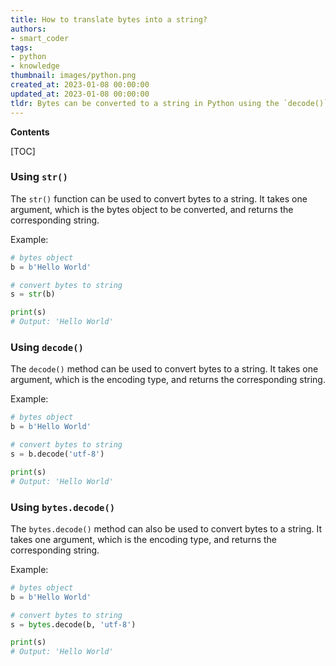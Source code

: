 ```yaml
---
title: How to translate bytes into a string?
authors:
- smart_coder
tags:
- python
- knowledge
thumbnail: images/python.png
created_at: 2023-01-08 00:00:00
updated_at: 2023-01-08 00:00:00
tldr: Bytes can be converted to a string in Python using the `decode()` method.
---
```


**Contents**

[TOC]

### Using `str()`
The `str()` function can be used to convert bytes to a string. It takes one argument, which is the bytes object to be converted, and returns the corresponding string.

Example:
```python
# bytes object
b = b'Hello World'

# convert bytes to string
s = str(b)

print(s)
# Output: 'Hello World'
```

### Using `decode()`
The `decode()` method can be used to convert bytes to a string. It takes one argument, which is the encoding type, and returns the corresponding string.

Example:
```python
# bytes object
b = b'Hello World'

# convert bytes to string
s = b.decode('utf-8')

print(s)
# Output: 'Hello World'
```

### Using `bytes.decode()`
The `bytes.decode()` method can also be used to convert bytes to a string. It takes one argument, which is the encoding type, and returns the corresponding string.

Example:
```python
# bytes object
b = b'Hello World'

# convert bytes to string
s = bytes.decode(b, 'utf-8')

print(s)
# Output: 'Hello World'
```
